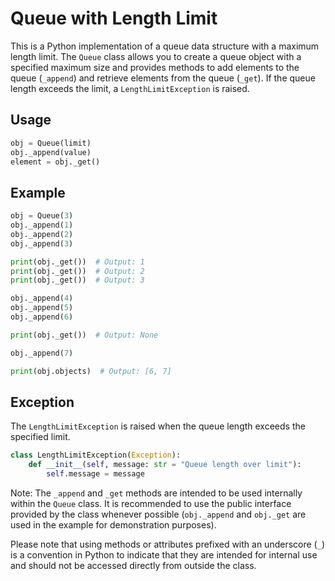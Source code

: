 # Queue with Length Limit

This is a Python implementation of a queue data structure with a maximum length limit. The `Queue` class allows you to create a queue object with a specified maximum size and provides methods to add elements to the queue (`_append`) and retrieve elements from the queue (`_get`). If the queue length exceeds the limit, a `LengthLimitException` is raised.

## Usage

```python
obj = Queue(limit)
obj._append(value)
element = obj._get()
```

## Example

```python
obj = Queue(3)
obj._append(1)
obj._append(2)
obj._append(3)

print(obj._get())  # Output: 1
print(obj._get())  # Output: 2
print(obj._get())  # Output: 3

obj._append(4)
obj._append(5)
obj._append(6)

print(obj._get())  # Output: None

obj._append(7)

print(obj.objects)  # Output: [6, 7]
```

## Exception

The `LengthLimitException` is raised when the queue length exceeds the specified limit.

```python
class LengthLimitException(Exception):
    def __init__(self, message: str = "Queue length over limit"):
        self.message = message
```

Note: The `_append` and `_get` methods are intended to be used internally within the `Queue` class. It is recommended to use the public interface provided by the class whenever possible (`obj._append` and `obj._get` are used in the example for demonstration purposes).

Please note that using methods or attributes prefixed with an underscore (`_`) is a convention in Python to indicate that they are intended for internal use and should not be accessed directly from outside the class.
